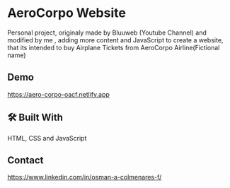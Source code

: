 
# AeroCorpo Website

Personal project, originaly made by Bluuweb (Youtube Channel) and modified by me , adding more content and JavaScript to create a website, that its intended to buy Airplane Tickets from AeroCorpo Airline(Fictional name)

## Demo

https://aero-corpo-oacf.netlify.app
## 🛠 Built With
HTML, CSS and JavaScript


## Contact

https://www.linkedin.com/in/osman-a-colmenares-f/

